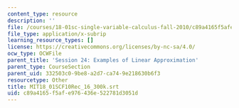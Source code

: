```yaml
---
content_type: resource
description: ''
file: /courses/18-01sc-single-variable-calculus-fall-2010/c89a4165f5afe976436e522781d3051d_MIT18_01SCF10Rec_16_300k.srt
file_type: application/x-subrip
learning_resource_types: []
license: https://creativecommons.org/licenses/by-nc-sa/4.0/
ocw_type: OCWFile
parent_title: 'Session 24: Examples of Linear Approximation'
parent_type: CourseSection
parent_uid: 332503c0-9be8-a2d7-ca74-9e218630b6f3
resourcetype: Other
title: MIT18_01SCF10Rec_16_300k.srt
uid: c89a4165-f5af-e976-436e-522781d3051d
---
```

